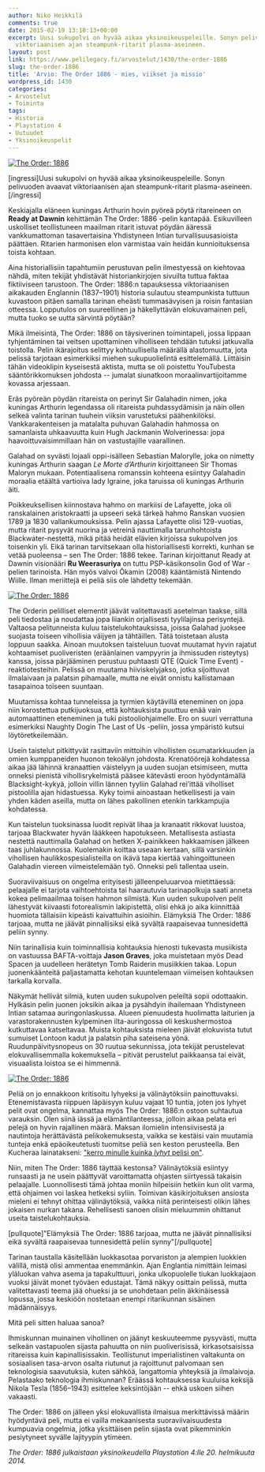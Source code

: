 ```yaml
---
author: Niko Heikkilä
comments: true
date: 2015-02-19 13:10:13+00:00
excerpt: Uusi sukupolvi on hyvää aikaa yksinoikeuspeleille. Sonyn pelivuoden avaavat
  viktoriaanisen ajan steampunk-ritarit plasma-aseineen.
layout: post
link: https://www.pelilegacy.fi/arvostelut/1430/the-order-1886
slug: the-order-1886
title: 'Arvio: The Order 1886 - mies, viikset ja missio'
wordpress_id: 1430
categories:
- Arvostelut
- Toiminta
tags:
- Historia
- Playstation 4
- Uutuudet
- Yksinoikeuspelit
---
```


[![The Order: 1886](http://www.pelilegacy.fi/wp-content/uploads/2015/02/the_order_1886.jpg)](http://www.pelilegacy.fi/wp-content/uploads/2015/02/the_order_1886.jpg)

[ingressi]Uusi sukupolvi on hyvää aikaa yksinoikeuspeleille. Sonyn pelivuoden avaavat viktoriaanisen ajan steampunk-ritarit plasma-aseineen.[/ingressi]

Keskiajalla eläneen kuningas Arthurin hovin pyöreä pöytä ritareineen on **Ready at Dawnin** kehittämän The Order: 1886 -pelin kantapää. Esikuvilleen uskolliset teollistuneen maailman ritarit istuvat pöydän ääressä vankkumattoman tasavertaisina Yhdistyneen Intian turvallisuusasioista päättäen. Ritarien harmonisen elon varmistaa vain heidän kunnioituksensa toista kohtaan.

Aina historiallisiin tapahtumiin perustuvan pelin ilmestyessä on kiehtovaa nähdä, miten tekijät yhdistävät historiankirjojen sivuilta tuttua faktaa fiktiiviseen tarustoon. The Order: 1886:n tapauksessa viktoriaanisen aikakauden Englannin (1837–1901) historia sulautuu steampunkista tuttuun kuvastoon pitäen samalla tarinan eheästi tummasävyisen ja roisin fantasian otteessa. Lopputulos on suureellinen ja häkellyttävän elokuvamainen peli, mutta tuoko se uutta särvintä pöytään?

Mikä ilmeisintä, The Order: 1886 on täysiverinen toimintapeli, jossa lippaan tyhjentäminen tai veitsen upottaminen viholliseen tehdään tutuksi jatkuvalla toistolla. Pelin ikärajoitus selittyy kohtuullisella määrällä alastomuutta, jota pelissä tarjotaan esimerkiksi miehen sukupuolielintä esittelemällä. Liittäisin tähän videoklipin kyseisestä aktista, mutta se oli poistettu YouTubesta sääntörikkomuksen johdosta -- jumalat siunatkoon moraalinvartijoitamme kovassa arjessaan.

Eräs pyöreän pöydän ritareista on perinyt Sir Galahadin nimen, joka kuningas Arthurin legendassa oli ritareista puhdassydämisin ja näin ollen selkeä valinta tarinan tuuhein viiksin varustetuksi päähenkilöksi. Vankkarakenteisen ja matalalta puhuvan Galahadin hahmossa on samanlaista uhkaavuutta kuin Hugh Jackmanin Wolverinessa: jopa haavoittuvaisimmillaan hän on vastustajille vaarallinen.

Galahad on syvästi lojaali oppi-isälleen Sebastian Malorylle, joka on nimetty kuningas Arthurin saagan _Le Morte d’Arthurin_ kirjoittaneen Sir Thomas Maloryn mukaan. Potentiaalisena romanssin kohteena esiintyy Galahadin moraalia etäältä vartioiva lady Igraine, joka taruissa oli kuningas Arthurin äiti.

Poikkeuksellisen kiinnostava hahmo on markiisi de Lafayette, joka oli ranskalainen aristokraatti ja upseeri sekä tärkeä hahmo Ranskan vuosien 1789 ja 1830 vallankumouksissa. Pelin ajassa Lafayette olisi 129-vuotias, mutta ritarit pysyvät nuorina ja vetreinä nauttimalla tarunhohtoista Blackwater-nestettä, mikä pitää heidät elävien kirjoissa sukupolven jos toisenkin yli. Eikä tarinan tarvitsekaan olla historiallisesti korrekti, kunhan se vetää puoleensa – sen The Order: 1886 tekee. Tarinan kirjoittanut Ready at Dawnin visionääri **Ru Weerasuriya** on tuttu PSP-käsikonsolin God of War -pelien tarinoista. Hän myös valvoi Ōkamin (2008) kääntämistä Nintendo Wiille. Ilman meriittejä ei peliä siis ole lähdetty tekemään.

[![The Order: 1886](http://www.pelilegacy.fi/wp-content/uploads/2015/02/the_order_1886_2.jpg)](http://www.pelilegacy.fi/wp-content/uploads/2015/02/the_order_1886_2.jpg)

The Orderin pelilliset elementit jäävät valitettavasti asetelman taakse, sillä peli tiedostaa ja noudattaa jopa liiankin orjallisesti tyylilajinsa perisyntejä. Valtaosa pelitunneista kuluu taistelukohtauksissa, joissa Galahad juoksee suojasta toiseen vihollisia väijyen ja tähtäillen. Tätä toistetaan alusta loppuun saakka. Ainoan muutoksen taisteluun tuovat muutamat hyvin rajatut kohtaamiset puoliveristen (eräänlainen vampyyrin ja ihmissuden risteytys) kanssa, joissa pärjääminen perustuu puhtaasti QTE (Quick Time Event) -reaktiotesteihin. Pelissä on muutama hiiviskelyjakso, jotka sijoittuvat ilmalaivaan ja palatsin pihamaalle, mutta ne eivät onnistu kallistamaan tasapainoa toiseen suuntaan.

Muutamissa kohtaa tunneleissa ja tyrmien käytävillä eteneminen on jopa niin korostettua putkijuoksua, että kohtauksista puuttuu enää vain automaattinen eteneminen ja tuki pistooliohjaimelle. Ero on suuri verrattuna esimerkiksi Naughty Dogin The Last of Us -peliin, jossa ympäristö kutsui löytöretkeilemään.

Usein taistelut pitkittyvät rasittaviin mittoihin vihollisten osumatarkkuuden ja omien kumppaneiden huonon tekoälyn johdosta. Krenatöörejä kohdatessa aikaa jää lähinnä kranaattien väistelyyn ja uuden suojan etsimiseen, mutta onneksi pienistä vihollisrykelmistä pääsee kätevästi eroon hyödyntämällä Blacksight-kykyä, jolloin villin lännen tyyliin Galahad rei’ittää viholliset pistoolilla ajan hidastuessa. Kyky toimii ainoastaan hetkellisesti ja vain yhden käden aseilla, mutta on lähes pakollinen etenkin tarkkampujia kohdatessa.

Kun taistelun tuoksinassa luodit repivät lihaa ja kranaatit rikkovat luustoa, tarjoaa Blackwater hyvän lääkkeen hapotukseen. Metallisesta astiasta nestettä nauttimalla Galahad on hetken X-painikkeen hakkaamisen jälkeen taas juhlakunnossa. Kuolemakin koittaa useaan kertaan, sillä varsinkin vihollisen haulikkospesialisteilla on ikävä tapa kiertää vahingoittuneen Galahadin viereen viimeistelemään työ. Onneksi peli tallentaa usein.

Suoraviivaisuus on ongelma erityisesti jälleenpeluuarvoa mietittäessä: pelaajalle ei tarjota vaihtoehtoista tai haarautuvia tarinapolkuja saati anneta kokea pelimaailmaa toisen hahmon silmistä. Kun uuden sukupolven pelit lähestyvät kiivaasti fotorealismin lakipistettä, olisi ehkä jo aika kiinnittää huomiota tällaisiin kipeästi kaivattuihin asioihin. Elämyksiä The Order: 1886 tarjoaa, mutta ne jäävät pinnallisiksi eikä syvältä raapaisevaa tunnesidettä peliin synny.

Niin tarinallisia kuin toiminnallisia kohtauksia hienosti tukevasta musiikista on vastuussa BAFTA-voittaja **Jason Graves**, joka muistetaan myös Dead Spacen ja uudelleen herätetyn Tomb Raiderin musiikkien takaa. Lopun juonenkäänteitä paljastamatta kehotan kuuntelemaan viimeisen kohtauksen tarkalla korvalla.

Näkymät hellivät silmiä, kuten uuden sukupolven peleiltä sopii odottaakin. Hylkäsin pelin juonen joksikin aikaa ja pysähdyin ihailemaan Yhdistyneen Intian satamaa auringonlaskussa. Alueen pienuudesta huolimatta laiturien ja varastorakennusten kylpeminen ilta-auringossa oli keskushermostoa kutkuttavaa katseltavaa. Muista kohtauksista mieleen jäivät elokuvista tutut sumuiset Lontoon kadut ja palatsin piha sateisena yönä. Ruudunpäivitysnopeus on 30 ruutua sekunnissa, jota tekijät perustelevat elokuvallisemmalla kokemuksella – pitivät perustelut paikkaansa tai eivät, visuaalista loistoa se ei himmennä.

[![The Order: 1886](http://www.pelilegacy.fi/wp-content/uploads/2015/02/the_order_1886_3.jpg)](http://www.pelilegacy.fi/wp-content/uploads/2015/02/the_order_1886_3.jpg)

Peliä on jo ennakkoon kritisoitu lyhyeksi ja välinäytöksiin painottuvaksi. Etenemistavasta riippuen läpäisyyn kuluu vajaat 10 tuntia, joten jos lyhyet pelit ovat ongelma, kannattaa myös The Order: 1886:n ostoon suhtautua varauksin. Olen siinä iässä ja elämäntilanteessa, jolloin aikaa pelata eri pelejä on hyvin rajallinen määrä. Maksan ilomielin intensiivisestä ja nautintoja herättävästä pelikokemuksesta, vaikka se kestäisi vain muutamia tunteja enkä epäoikeutetusti tuomitse peliä sen keston perusteella. Ben Kucheraa lainatakseni: ["kerro minulle kuinka _lyhyt_ pelisi on"](http://www.polygon.com/2014/10/14/6974791/short-games-review).

Niin, miten The Order: 1886 täyttää kestonsa? Välinäytöksiä esiintyy runsaasti ja ne usein päättyvät varoittamatta ohjasten siirtyessä takaisin pelaajalle. Luonnollisesti tämä johtaa moniin hilpeisiin hetkiin kun olit varma, että ohjaimen voi laskea hetkeksi syliin. Toimivan käsikirjoituksen ansiosta mieleni ei tehnyt ohittaa välinäytöksiä, vaikka niitä perinteisesti olikin lähes jokaisen nurkan takana. Rehellisesti sanoen olisin mieluummin ohittanut useita taistelukohtauksia.

[pullquote]"Elämyksiä The Order: 1886 tarjoaa, mutta ne jäävät pinnallisiksi eikä syvältä raapaisevaa tunnesidettä peliin synny"[/pullquote]

Tarinan taustalla käsitellään luokkasotaa porvariston ja alempien luokkien välillä, mistä olisi ammentaa enemmänkin. Ajan Englantia nimittäin leimasi yläluokan vahva asema ja tapakulttuuri, jonka ulkopuolelle tiukan luokkajaon vuoksi jäivät monet työväen edustajat. Tämä näkyy osittain pelissä, mutta valitettavasti teema jää ohueksi ja se unohdetaan pelin äkkinäisessä lopussa, jossa keskiöön nostetaan enempi ritarikunnan sisäinen mädännäisyys.

Mitä peli sitten haluaa sanoa?

Ihmiskunnan muinainen vihollinen on jäänyt keskuuteemme pysyvästi, mutta selkeän vastapuolen sijasta pahuutta on niin puoliverisissä, kirkasotsaisissa ritareissa kuin kapinallisissakin. Teollistunut imperialistinen valtakunta on sosiaalisen tasa-arvon osalta riutunut ja rajoittunut palvomaan sen teknologisia saavutuksia, kuten sähköä, langattomia yhteyksiä ja ilmalaivoja. Pelastaako teknologia ihmiskunnan? Eräässä kohtauksessa kuuluisa keksijä Nikola Tesla (1856–1943) esittelee keksintöjään -- ehkä uskoen siihen vakaasti.

The Order: 1886 on jälleen yksi elokuvallista ilmaisua merkittävissä määrin hyödyntävä peli, mutta ei vailla mekaanisesta suoraviivaisuudesta kumpuavia ongelmia, jotka yksittäisen pelin sijasta ovat pikemminkin pesiytyneet syvälle lajityypin ytimeen.

_The Order: 1886 julkaistaan yksinoikeudella Playstation 4:lle 20. helmikuuta 2014._


